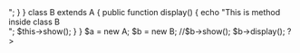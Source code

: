 <!--Inheritance=== Child will access all the properties which are public and protected in parent class.

extends-->
<?php

 class A
{
private function show()
{
echo "This is method of parent class<br>";
}

 }
class B extends A
{
public function display()
{
echo "This is method inside class B<br>";
$this->show();
}
}
$a = new A;
$b = new B;
//$b->show();
$b->display();

?>
